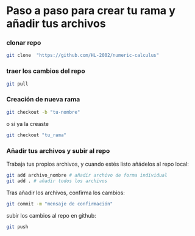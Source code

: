 # Paso a paso para crear tu rama y añadir tus archivos

### clonar repo
```bash
git clone  "https://github.com/HL-2002/numeric-calculus"
```

### traer los cambios del repo
```bash
git pull
```

### Creación de nueva rama 

```bash
git checkout -b "tu-nombre"
```
o  si ya la creaste

```bash
git checkout "tu_rama"
```


### Añadir tus archivos y subir al repo

Trabaja tus propios archivos, y cuando estés listo añádelos al repo local:
```bash
git add archivo_nombre # añadir archivo de forma individual 
git add . # añadir todos los archivos 
```

Tras añadir los archivos, confirma los cambios:
```bash
git commit -m "mensaje de confirmación"
```

subir los cambios al repo en github:
```bash
git push
```

